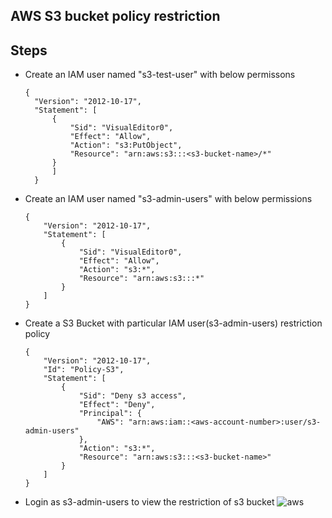 

## AWS S3 bucket policy restriction


## Steps



- Create an IAM user named "s3-test-user" with below permissons
  ```
  {
    "Version": "2012-10-17",
    "Statement": [
        {
            "Sid": "VisualEditor0",
            "Effect": "Allow",
            "Action": "s3:PutObject",
            "Resource": "arn:aws:s3:::<s3-bucket-name>/*"
        }
        ]
    }
  ```
- Create an IAM user named "s3-admin-users" with below permissions 
    ```
    {
        "Version": "2012-10-17",
        "Statement": [
            {
                "Sid": "VisualEditor0",
                "Effect": "Allow",
                "Action": "s3:*",
                "Resource": "arn:aws:s3:::*"
            }
        ]
    }
    ```
- Create a S3 Bucket with particular IAM user(s3-admin-users) restriction policy
    ```
    {
        "Version": "2012-10-17",
        "Id": "Policy-S3",
        "Statement": [
            {
                "Sid": "Deny s3 access",
                "Effect": "Deny",
                "Principal": {
                    "AWS": "arn:aws:iam::<aws-account-number>:user/s3-admin-users"
                },
                "Action": "s3:*",
                "Resource": "arn:aws:s3:::<s3-bucket-name>"
            }
        ]
    }
    ```
- Login as s3-admin-users to view the restriction of s3 bucket
  ![aws](/documents/s3-policy.jpg)
